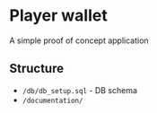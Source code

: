# Player wallet

A simple proof of concept application


## Structure

- `/db/db_setup.sql` - DB schema
- `/documentation/`
